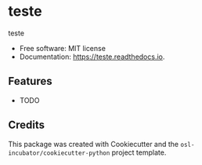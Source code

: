 # teste

teste


* Free software: MIT license
* Documentation: https://teste.readthedocs.io.


## Features

* TODO

## Credits

This package was created with Cookiecutter and the `osl-incubator/cookiecutter-python` project template.
